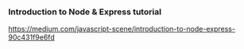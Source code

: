 ### Introduction to Node & Express tutorial

https://medium.com/javascript-scene/introduction-to-node-express-90c431f9e6fd